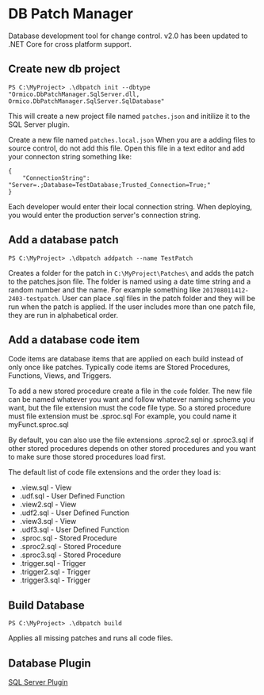# DB Patch Manager
Database development tool for change control.
v2.0 has been updated to .NET Core for cross platform support.

## Create new db project
```PS C:\MyProject> .\dbpatch init --dbtype "Ormico.DbPatchManager.SqlServer.dll, Ormico.DbPatchManager.SqlServer.SqlDatabase"```

This will create a new project file named `patches.json` and initilize it to the SQL Server plugin.

Create a new file named `patches.local.json` When you are a adding files to source control, do not add this file. Open this file in a text editor and add your connecton string something like:

```
{
    "ConnectionString": "Server=.;Database=TestDatabase;Trusted_Connection=True;"
}
```

Each developer would enter their local connection string. When deploying, you would enter the production server's connection string.

## Add a database patch
```PS C:\MyProject> .\dbpatch addpatch --name TestPatch```

Creates a folder for the patch in `C:\MyProject\Patches\` and adds the patch to the patches.json file. The folder is named using a date time string and a random number and the name. For example something like `201708011412-2403-testpatch`. User can place .sql files in the patch folder and they will be run when the patch is applied. If the user includes more than one patch file, they are run in alphabetical order.

## Add a database code item
Code items are database items that are applied on each build instead of only once like patches. Typically code items are Stored Procedures, Functions, Views, and Triggers.

To add a new stored procedure create a file in the `code` folder. The new file can be named whatever you want and follow whatever naming scheme you want, but the file extension must the code file type. So a stored procedure must file extension must be .sproc.sql For example, you could name it myFunct.sproc.sql

By default, you can also use the file extensions .sproc2.sql or .sproc3.sql if other stored procedures depends on other stored procedures and you want to make sure those stored procedures load first. 

The default list of code file extensions and the order they load is:
* .view.sql - View
* .udf.sql - User Defined Function
* .view2.sql - View
* .udf2.sql - User Defined Function
* .view3.sql - View
* .udf3.sql - User Defined Function
* .sproc.sql - Stored Procedure
* .sproc2.sql - Stored Procedure
* .sproc3.sql - Stored Procedure
* .trigger.sql - Trigger
* .trigger2.sql - Trigger
* .trigger3.sql - Trigger

## Build Database
```PS C:\MyProject> .\dbpatch build```

Applies all missing patches and runs all code files.

## Database Plugin
[SQL Server Plugin](https://github.com/ormico/dbpatchmanager-sqlserver)
